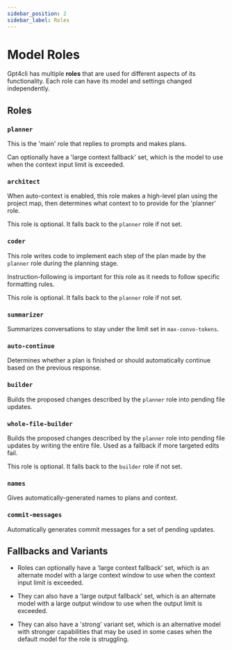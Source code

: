```yaml
---
sidebar_position: 2
sidebar_label: Roles
---
```


# Model Roles

Gpt4cli has multiple **roles** that are used for different aspects of its functionality. Each role can have its model and settings changed independently.

## Roles

### `planner`

This is the 'main' role that replies to prompts and makes plans.

Can optionally have a 'large context fallback' set, which is the model to use when the context input limit is exceeded.

### `architect`

When auto-context is enabled, this role makes a high-level plan using the project map, then determines what context to to provide for the 'planner' role.

This role is optional. It falls back to the `planner` role if not set.

### `coder`

This role writes code to implement each step of the plan made by the `planner` role during the planning stage.

Instruction-following is important for this role as it needs to follow specific formatting rules.

This role is optional. It falls back to the `planner` role if not set.

### `summarizer`

Summarizes conversations to stay under the limit set in `max-convo-tokens`.

### `auto-continue`

Determines whether a plan is finished or should automatically continue based on the previous response.

### `builder`

Builds the proposed changes described by the `planner` role into pending file updates.

### `whole-file-builder`

Builds the proposed changes described by the `planner` role into pending file updates by writing the entire file. Used as a fallback if more targeted edits fail.

This role is optional. It falls back to the `builder` role if not set.

### `names`

Gives automatically-generated names to plans and context.

### `commit-messages`

Automatically generates commit messages for a set of pending updates.

## Fallbacks and Variants

- Roles can optionally have a 'large context fallback' set, which is an alternate model with a large context window to use when the context input limit is exceeded.

- They can also have a 'large output fallback' set, which is an alternate model with a large output window to use when the output limit is exceeded.

- They can also have a 'strong' variant set, which is an alternative model with stronger capabilities that may be used in some cases when the default model for the role is struggling.
